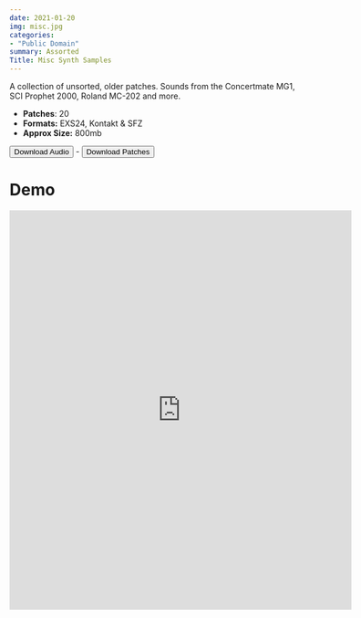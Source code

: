 ```yaml
---
date: 2021-01-20
img: misc.jpg
categories: 
- "Public Domain"
summary: Assorted
Title: Misc Synth Samples
---
```


A collection of unsorted, older patches. Sounds from the Concertmate MG1, SCI Prophet 2000, Roland MC-202 and more.

-   **Patches**: 20
-   **Formats:** EXS24, Kontakt & SFZ
-   **Approx Size:** 800mb


<div class="buttons"> <a href="https://www.dropbox.com/sh/q6x3s3jjh4a4vkh/AACXOeK9AbZBtfyJnwdcCl16a?dl=0"> <button>Download Audio</button></a> - <a href="https://github.com/publicsamples/Misc-Synth-Samples"> <button>Download Patches</button></a></div>

# Demo

<iframe width="600" height="700" src="https://www.modularsamples.com/Demos/demos/misc1.html" frameborder="0" allow="accelerometer; autoplay; clipboard-write; encrypted-media; gyroscope; picture-in-picture" allowfullscreen></iframe>

